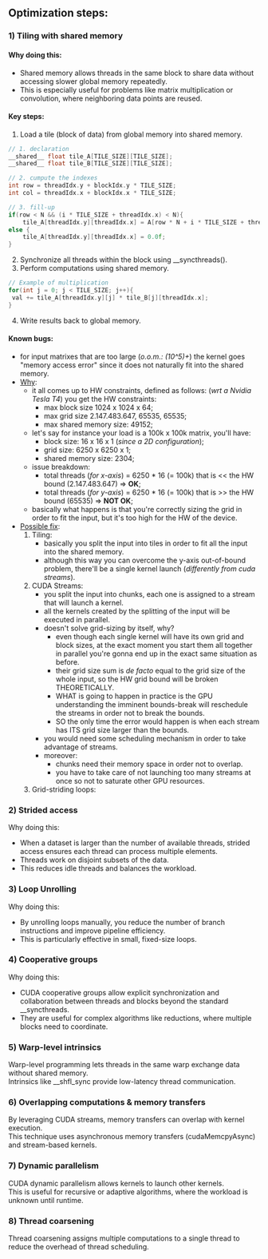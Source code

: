## Optimization steps:

### 1) Tiling with shared memory

#### Why doing this:
- Shared memory allows threads in the same block to share data without accessing slower global memory repeatedly. 
- This is especially useful for problems like matrix multiplication or convolution, where neighboring data points are reused.

#### Key steps:
1. Load a tile (block of data) from global memory into shared memory.
```c++
// 1. declaration
__shared__ float tile_A[TILE_SIZE][TILE_SIZE]; 
__shared__ float tile_B[TILE_SIZE][TILE_SIZE];

// 2. cumpute the indexes
int row = threadIdx.y + blockIdx.y * TILE_SIZE;
int col = threadIdx.x + blockIdx.x * TILE_SIZE;

// 3. fill-up
if(row < N && (i * TILE_SIZE + threadIdx.x) < N){
    tile_A[threadIdx.y][threadIdx.x] = A[row * N + i * TILE_SIZE + threadIdx.x]; }
else {
    tile_A[threadIdx.y][threadIdx.x] = 0.0f;
}
```
2.	Synchronize all threads within the block using __syncthreads().
3.	Perform computations using shared memory.
```c++
// Example of multiplication
for(int j = 0; j < TILE_SIZE; j++){    
 val += tile_A[threadIdx.y][j] * tile_B[j][threadIdx.x]; 
}
```
4.	Write results back to global memory.

#### Known bugs:
- for input matrixes that are too large (_o.o.m.: (10^5)+_) the kernel goes "memory access error" since it does not naturally fit into the shared memory.
- <ins>Why</ins>:
  - it all comes up to HW constraints, defined as follows: (_wrt a Nvidia Tesla T4_) you get the HW constraints:
    - max block size 1024 x 1024 x 64;
    - max grid size 2.147.483.647, 65535, 65535;
    - max shared memory size: 49152;
  - let's say for instance your load is a 100k x 100k matrix, you'll have:
    - block size: 16 x 16 x 1 (_since a 2D configuration_);
    - grid size: 6250 x 6250 x 1;
    - shared memory size: 2304;
  - issue breakdown:
    - total threads (_for x-axis_) = 6250 * 16 (= 100k) that is << the HW bound (2.147.483.647) => __OK__;
    - total threads (_for y-axis_) = 6250 * 16 (= 100k) that is >> the HW bound (65535) => __NOT OK__;
  - basically what happens is that you're correctly sizing the grid in order to fit the input, but it's too high for the HW of the device.
- <ins>Possible fix</ins>:
  1. Tiling:
     - basically you split the input into tiles in order to fit all the input into the shared memory.
     - although this way you can overcome the y-axis out-of-bound problem, there'll be a single kernel launch (_differently from cuda streams_). 
  2. CUDA Streams:
     - you split the input into chunks, each one is assigned to a stream that will launch a kernel.
     - all the kernels created by the splitting of the input will be executed in parallel.
     - doesn't solve grid-sizing by itself, why?
       - even though each single kernel will have its own grid and block sizes, at the exact moment you start them all together in parallel you're gonna end up in the exact same situation as before.
       - their grid size sum is _de facto_ equal to the grid size of the whole input, so the HW grid bound will be broken THEORETICALLY.
       - WHAT is going to happen in practice is the GPU understanding the imminent bounds-break will reschedule the streams in order not to break the bounds.
       - SO the only time the error would happen is when each stream has ITS grid size larger than the bounds.
     - you would need some scheduling mechanism in order to take advantage of streams.
     - moreover:
       - chunks need their memory space in order not to overlap.
       - you have to take care of not launching too many streams at once so not to saturate other GPU resources.
  3. Grid-striding loops:

### 2) Strided access

Why doing this:
- When a dataset is larger than the number of available threads, strided access ensures each thread can process multiple elements. 
- Threads work on disjoint subsets of the data. 
- This reduces idle threads and balances the workload.

### 3) Loop Unrolling
Why doing this:
- By unrolling loops manually, you reduce the number of branch instructions and improve pipeline efficiency. 
- This is particularly effective in small, fixed-size loops.

### 4) Cooperative groups
Why doing this:
- CUDA cooperative groups allow explicit synchronization and collaboration between threads and blocks beyond the standard __syncthreads. 
- They are useful for complex algorithms like reductions, where multiple blocks need to coordinate.

### 5) Warp-level intrinsics
Warp-level programming lets threads in the same warp exchange data without shared memory.<br>
Intrinsics like __shfl_sync provide low-latency thread communication.

### 6) Overlapping computations & memory transfers
By leveraging CUDA streams, memory transfers can overlap with kernel execution.<br>
This technique uses asynchronous memory transfers (cudaMemcpyAsync) and stream-based kernels.

### 7) Dynamic parallelism
CUDA dynamic parallelism allows kernels to launch other kernels.<br> 
This is useful for recursive or adaptive algorithms, where the workload is unknown until runtime.

### 8) Thread coarsening
Thread coarsening assigns multiple computations to a single thread to reduce the overhead of thread scheduling.